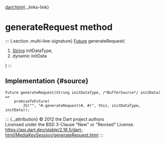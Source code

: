 [dart:html](../../dart-html/dart-html-library){._links-link}

generateRequest method
======================

::: {.section .multi-line-signature}
[Future](../../dart-async/future-class) generateRequest(

1.  [String](../../dart-core/string-class) initDataType,
2.  dynamic initData

)
:::

Implementation {#source}
--------------

``` {.language-dart data-language="dart"}
Future generateRequest(String initDataType, /*BufferSource*/ initData) =>
    promiseToFuture(
        JS("", "#.generateRequest(#, #)", this, initDataType, initData));
```

::: {._attribution}
© 2012 the Dart project authors\
Licensed under the BSD 3-Clause \"New\" or \"Revised\" License.\
<https://api.dart.dev/stable/2.18.5/dart-html/MediaKeySession/generateRequest.html>
:::
